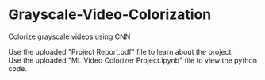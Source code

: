 # Grayscale-Video-Colorization
Colorize grayscale videos using CNN

Use the uploaded "Project Report.pdf" file to learn about the project. <br>
Use the uploaded "ML Video Colorizer Project.ipynb" file to view the python code.
